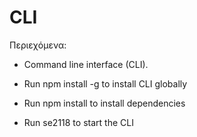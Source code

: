 # CLI 

Περιεχόμενα:

- Command line interface (CLI).

- Run npm install -g to install CLI globally

- Run npm install to install dependencies

- Run se2118 to start the CLI 
